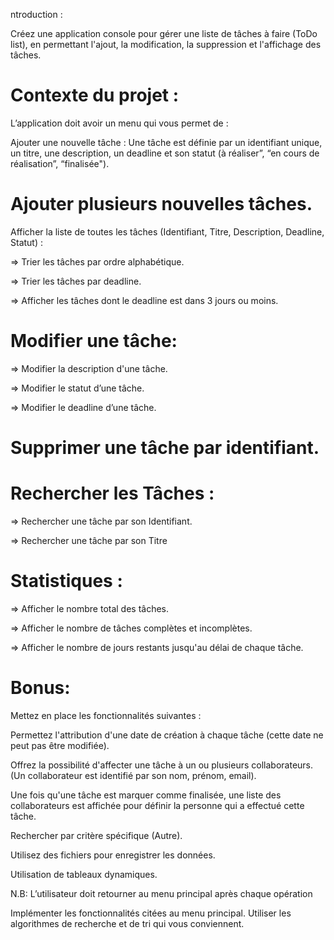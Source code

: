 ntroduction : 

Créez une application console pour gérer une liste de tâches à faire (ToDo list), en permettant l'ajout, la modification, la suppression et l'affichage des tâches.


# Contexte du projet :

L’application doit avoir un menu qui vous permet de :


Ajouter une nouvelle tâche : Une tâche est définie par un identifiant unique, un titre, une description, un deadline et son statut (à réaliser”, “en cours de réalisation”,  “finalisée").

# Ajouter plusieurs nouvelles tâches.

Afficher la liste de toutes les tâches (Identifiant, Titre, Description, Deadline, Statut) :

=> Trier les tâches par ordre alphabétique.

=> Trier les tâches par deadline.

=> Afficher les tâches dont le deadline est dans 3 jours ou moins.

# Modifier une tâche:

=> Modifier la description d'une tâche.

=> Modifier le statut d’une tâche.

=> Modifier le deadline d’une tâche.

# Supprimer une tâche par identifiant.

# Rechercher les Tâches :

=> Rechercher une tâche par son Identifiant.

=> Rechercher une tâche par son Titre

# Statistiques :

=> Afficher le nombre total des tâches.

=> Afficher le nombre de tâches complètes et incomplètes.

=> Afficher le nombre de jours restants jusqu'au délai de chaque tâche.


# Bonus:


Mettez en place les fonctionnalités suivantes : 

Permettez l'attribution d'une date de création à chaque tâche (cette date ne peut pas être modifiée). 

Offrez la possibilité d'affecter une tâche à un ou plusieurs collaborateurs. (Un collaborateur est identifié par son nom, prénom, email).

Une fois qu'une tâche est marquer comme finalisée, une liste des collaborateurs est affichée pour définir la personne qui a effectué cette tâche.

Rechercher par critère spécifique (Autre).

Utilisez des fichiers pour enregistrer les données. 

Utilisation de tableaux dynamiques.


N.B: L’utilisateur doit retourner au menu principal après chaque opération



Implémenter les fonctionnalités citées au menu principal. Utiliser les algorithmes de recherche et de tri qui vous conviennent.
